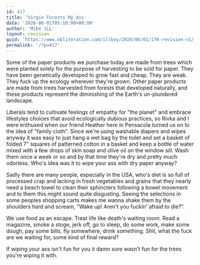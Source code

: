 ```yaml
---
id: 417
title: 'Virgin Forests My Ass'
date: '2020-06-01T05:10:00+00:00'
author: 'Mike iLL'
layout: revision
guid: 'https://www.obliteration.com/illboy/2020/06/01/176-revision-v1/'
permalink: '/?p=417'
---
```


Some of the paper products we purchase today are made from trees which were planted solely for the purpose of harvesting to be sold for paper. They have been genetically developed to grow fast and cheap. They are weak. They fuck up the ecology wherever they're grown. Other paper products are made from trees harvested from forests that developed naturally, and these products represent the diminishing of the Earth's un-plundered landscape.

Liberals tend to cultivate feelings of empathy for "the planet" and embrace lifestyles choices that avoid ecologically dubious practices, so Rivka and I were enthused when our friend Heather here in Pensacola turned us on to the idea of "family cloth". Since we're using washable diapers and wipes anyway it was easy to just hang a wet bag by the toilet and set a basket of folded 7" squares of patterned cotton in a basket and keep a bottle of water mixed with a few drops of skin soap and olive oil on the window sill. Wash them once a week or so and by that time they're dry and pretty much odorless. Who's idea was it to wipe your ass with dry paper anyway?

Sadly there are many people, especially in the USA, who's diet is so full of processed crap and lacking in fresh vegetables and grains that they nearly need a beach towel to clean their sphincters following a bowel movement and to them this might sound quite disgusting. Seeing the selections in some peoples shopping carts makes me wanna shake them by the shoulders hard and scream, "Wake up! Aren't you fuckin' afraid to die?".

We use food as an escape. Treat life like death's waiting room. Read a magazine, smoke a stoge, jerk off, go to sleep, do some work, make some dough, pay some bills, fly somewhere, drink something. Shit, what the fuck are we waiting for, some kind of final reward?

If wiping your ass isn't fun for you it damn sure wasn't fun for the trees you're wiping it with.